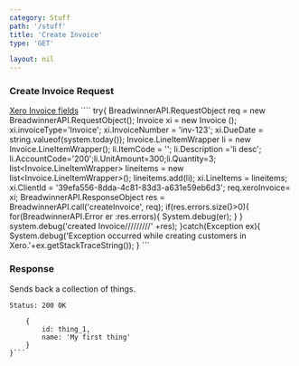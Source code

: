 ```yaml
---
category: Stuff
path: '/stuff'
title: 'Create Invoice'
type: 'GET'

layout: nil
---
```


### Create Invoice Request
[Xero Invoice  fields](https://developer.xero.com/documentation/api/invoices)
	````
	try{
		BreadwinnerAPI.RequestObject req = new  BreadwinnerAPI.RequestObject();	
		Invoice xi = new Invoice ();
		xi.invoiceType='Invoice'; 
		xi.InvoiceNumber = 'inv-123';
		xi.DueDate = string.valueof(system.today());
		Invoice.LineItemWrapper li = new Invoice.LineItemWrapper();
		li.ItemCode = ''; li.Description ='li desc'; li.AccountCode='200';li.UnitAmount=300;li.Quantity=3;
		list<Invoice.LineItemWrapper> lineitems = new list<Invoice.LineItemWrapper>();
		lineitems.add(li);
		xi.LineItems = lineitems;
		xi.ClientId = '39efa556-8dda-4c81-83d3-a631e59eb6d3';
		req.xeroInvoice= xi;
		BreadwinnerAPI.ResponseObject res =  BreadwinnerAPI.call('createInvoice', req);
		if(res.errors.size()>0){
			for(BreadwinnerAPI.Error er :res.errors){
				System.debug(er); 
			}
		}
		system.debug('created Invoice/////////' +res);
	}catch(Exception ex){
		System.debug('Exception occurred while creating customers in Xero.'+ex.getStackTraceString());
	}
	```



### Response

Sends back a collection of things.

```Status: 200 OK```
```{
    {
        id: thing_1,
        name: 'My first thing'
    }
}```

